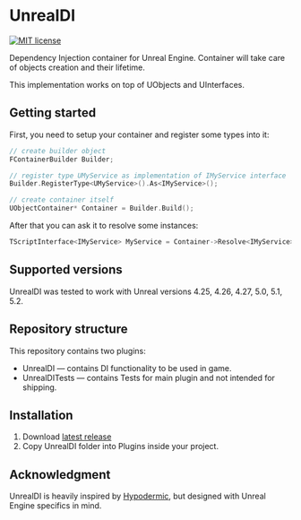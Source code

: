 # UnrealDI
[![MIT license](http://img.shields.io/badge/license-MIT-brightgreen.svg)](http://opensource.org/licenses/MIT)

Dependency Injection container for Unreal Engine. Container will take care of objects creation and their lifetime.

This implementation works on top of UObjects and UInterfaces.

## Getting started
First, you need to setup your container and register some types into it:
```cpp
// create builder object
FContainerBuilder Builder;

// register type UMyService as implementation of IMyService interface
Builder.RegisterType<UMyService>().As<IMyService>();

// create container itself
UObjectContainer* Container = Builder.Build();
```

After that you can ask it to resolve some instances:
```cpp
TScriptInterface<IMyService> MyService = Container->Resolve<IMyService>();
```

## Supported versions
UnrealDI was tested to work with Unreal versions 4.25, 4.26, 4.27, 5.0, 5.1, 5.2.

## Repository structure
This repository contains two plugins:
* UnrealDI — contains DI functionality to be used in game.
* UnrealDITests — contains Tests for main plugin and not intended for shipping.

## Installation
1. Download [latest release](https://github.com/druhasu/UnrealDI/releases)
2. Copy UnrealDI folder into Plugins inside your project.

## Acknowledgment
UnrealDI is heavily inspired by [Hypodermic](https://github.com/ybainier/Hypodermic), but designed with Unreal Engine specifics in mind.
